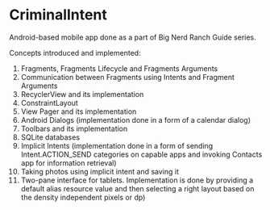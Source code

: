 # CriminalIntent

Android-based mobile app done as a part of Big Nerd Ranch Guide series.

Concepts introduced and implemented:
1) Fragments, Fragments Lifecycle and Fragments Arguments
2) Communication between Fragments using Intents and Fragment Arguments
3) RecyclerView and its implementation
4) ConstraintLayout
5) View Pager and its implementation
6) Android Dialogs (implementation done in a form of a calendar dialog)
7) Toolbars and its implementation
8) SQLite databases
9) Implicit Intents (implementation done in a form of sending Intent.ACTION_SEND categories on capable apps and invoking Contacts app
   for information retrieval)
10) Taking photos using implicit intent and saving it
11) Two-pane interface for tablets. Implementation is done by providing a default alias resource value and then selecting a right layout
    based on the density independent pixels or dp)
   
    
